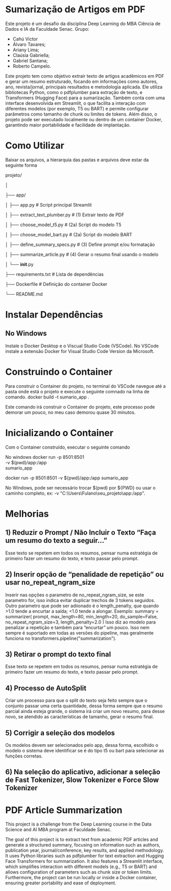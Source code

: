 # Sumarização de Artigos em PDF
 Este projeto é um desafio da disciplina Deep Learning do MBA Ciência de Dados e IA da Faculdade Senac.
 Grupo: 
* Cahú Victor
* Álvaro Tavares;
* Ariany Lima;
* Claúsia Gabriella;
* Gabriel Santana;
* Roberto Campelo.


 Este projeto tem como objetivo extrair texto de artigos acadêmicos em PDF e gerar um resumo estruturado, focando em informações como autores, ano, revista/jornal, principais resultados e metodologia aplicada. Ele utiliza bibliotecas Python, como o pdfplumber para extração de texto, e Transformers (Hugging Face) para a sumarização. Também conta com uma interface desenvolvida em Streamlit, o que facilita a interação com diferentes modelos (por exemplo, T5 ou BART) e permite configurar parâmetros como tamanho de chunk ou limites de tokens. Além disso, o projeto pode ser executado localmente ou dentro de um container Docker, garantindo maior portabilidade e facilidade de implantação.

# Como Utilizar
Baixar os arquivos, a hierarquia das pastas e arquivos deve estar da seguinte forma

 
 projeto/
 
 │
 
 ├── app/
 
 │   ├── app.py                     # Script principal Streamlit
 
 │   ├── extract_text_plumber.py    # (1) Extrair texto de PDF
 
 │   ├── choose_model_t5.py         # (2a) Script do modelo T5
 
 │   ├── choose_model_bart.py       # (2a) Script do modelo BART
 
 │   ├── define_summary_specs.py    # (3) Define prompt e/ou formatação
 
 │   ├── summarize_article.py       # (4) Gerar o resumo final usando o modelo
 
 │   └── __init__.py
 
 ├── requirements.txt           # Lista de dependências
 
 ├── Dockerfile                 # Definição do container Docker
 
 └── README.md

# Instalar Dependências
## No Windows
Instale o Docker Desktop e o Viscual Studio Code (VSCode).
No VSCode instale a extensão Docker for Visual Studio Code Version da Microsoft.

# Construindo o Container
Para construir o Container do projeto, no terminal do VSCode navegue até a pasta onde está o projeto e execute o seguinte comnado na linha de comando.
docker build -t sumario_app .

Este comando irá construir o Container do projeto, este processo pode demorar um pouco, no meu caso demorou quase 30 minutos.

# Inicializando o Container
Com o Container construído, executar o seguinte comando

No windows
docker run -p 8501:8501 \
  -v $(pwd)/app:/app \
  sumario_app

docker run -p 8501:8501 -v ${pwd}/app:/app sumario_app

No Windows, pode ser necessário trocar $(pwd) por ${PWD} ou usar o caminho completo, ex: -v "C:\Users\Fulano\seu_projeto\app:/app".

# Melhorias

## 1) Reduzir o Prompt / Não Incluir o Texto “Faça um resumo do texto a seguir...”
Esse texto se repetem em todos os resumos, pensar numa estratégia de primeiro fazer um resumo do texto, e texto passar pelo prompt.

## 2) Inserir opção de “penalidade de repetição” ou usar no_repeat_ngram_size
Inserir nas opções o parametro de no_repeat_ngram_size, se este parametro for, isso indica evitar duplicar trechos de 3 tokens seguidos.
Outro parametro que pode ser adiionado é o length_penalty, que quando >1.0 tende a encurtar a saída; <1.0 tende a alongar.
Exemplo:
    summary = summarizer(
        prompt,
        max_length=80,
        min_length=20,
        do_sample=False,
        no_repeat_ngram_size=3,
        length_penalty=2.0
    )
Isso diz ao modelo para penalizar a repetição e também para “encurtar” um pouco. Isso nem sempre é suportado em todas as versões do pipeline, mas geralmente funciona no transformers.pipeline("summarization").

## 3) Retirar o prompt do texto final
Esse texto se repetem em todos os resumos, pensar numa estratégia de primeiro fazer um resumo do texto, e texto passar pelo prompt.

## 4) Processo de AutoSplit
Criar um processo para que o split do texto seja feito sempre que o conjunto passar uma certa quantidade, dessa forma sempre que o resumo parcial ainda esteja grande, o sistema irá criar um novo resumo, para desse novo, se atendido as características de tamanho, gerar o resumo final.

## 5) Corrigir a seleção dos modelos
Os modelos devem ser selecionados pelo app, dessa forma, escolhido o modelo o sistema deve identificar se é do tipo t5 ou bart para selecionar as funções corretas.

## 6) Na seleção do aplicativo, adicionar a seleção de Fast Tokenizer, Slow Tokenizer e Force Slow Tokenizer

# PDF Article Summarization
This project is a challenge from the Deep Learning course in the Data Science and AI MBA program at Faculdade Senac.

The goal of this project is to extract text from academic PDF articles and generate a structured summary, focusing on information such as authors, publication year, journal/conference, key results, and applied methodology. It uses Python libraries such as pdfplumber for text extraction and Hugging Face Transformers for summarization. It also features a Streamlit interface, which simplifies interaction with different models (e.g., T5 or BART) and allows configuration of parameters such as chunk size or token limits. Furthermore, the project can be run locally or inside a Docker container, ensuring greater portability and ease of deployment.